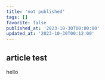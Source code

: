 ```yaml
---
title: 'not published'
tags: []
favorite: false
published_at: '2023-10-30T00:00:00'
updated_at: '2023-10-30T00:12:00'
---
```


## article test

hello
